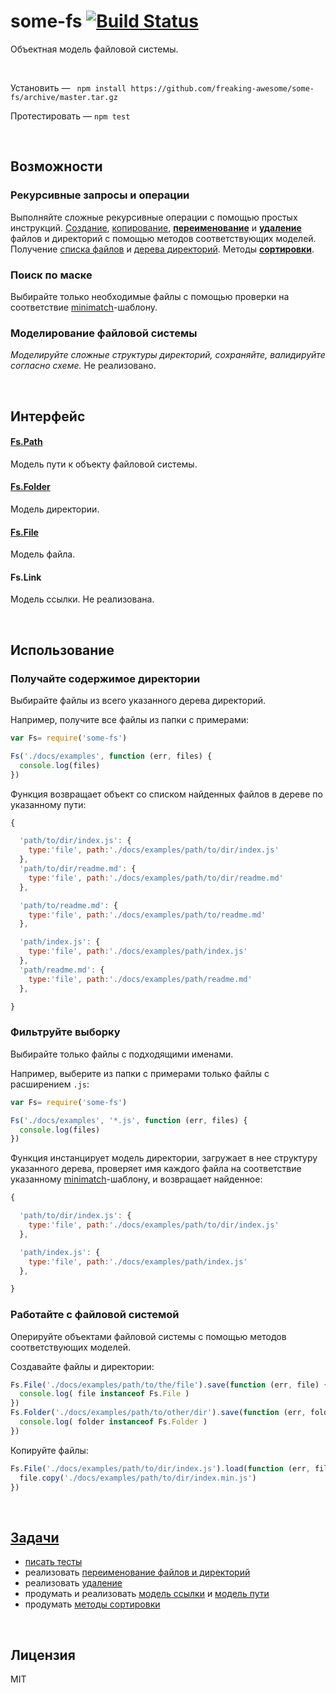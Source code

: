 # some-fs [![Build Status](https://secure.travis-ci.org/freaking-awesome/some-fs.png)](http://travis-ci.org/freaking-awesome/some-fs)
Объектная модель файловой системы.

 

Установить — ``` npm install https://github.com/freaking-awesome/some-fs/archive/master.tar.gz```

Протестировать — ``` npm test ```

 

## Возможности

### Рекурсивные запросы и операции
Выполняйте сложные рекурсивные операции с помощью простых инструкций. [Создание](), [копирование](), **[переименование](https://github.com/freaking-awesome/some-fs/issues/1)** и **[удаление](https://github.com/freaking-awesome/some-fs/issues/2)** файлов и директорий с помощью методов соответствующих моделей. Получение [списка файлов]() и [дерева директорий](). Методы **[сортировки](https://github.com/freaking-awesome/some-fs/issues/3)**.

### Поиск по маске
Выбирайте только необходимые файлы с помощью проверки на соответствие [minimatch](https://github.com/isaacs/minimatch)-шаблону.

### Моделирование файловой системы

*Моделируйте сложные структуры директорий, сохраняйте, валидируйте согласно схеме.* Не реализовано.

 

## Интерфейс
#### [Fs.Path](https://github.com/freaking-awesome/some-fs/tree/master/lib/some-fs/models/Path)
Модель пути к объекту файловой системы.

#### [Fs.Folder](https://github.com/freaking-awesome/some-fs/tree/master/lib/some-fs/models/Folder)
Модель директории.

#### [Fs.File](https://github.com/freaking-awesome/some-fs/tree/master/lib/some-fs/models/File)
Модель файла.

#### Fs.Link
Модель ссылки. Не реализована.

 

## Использование

### Получайте содержимое директории
Выбирайте файлы из всего указанного дерева директорий.

Например, получите все файлы из папки с примерами:
```javascript
var Fs= require('some-fs')

Fs('./docs/examples', function (err, files) {
  console.log(files)
})
```
Функция возвращает объект со списком найденных файлов в дереве по указанному пути:
```javascript
{

  'path/to/dir/index.js': {
    type:'file', path:'./docs/examples/path/to/dir/index.js'
  },
  'path/to/dir/readme.md': {
    type:'file', path:'./docs/examples/path/to/dir/readme.md'
  },

  'path/to/readme.md': {
    type:'file', path:'./docs/examples/path/to/readme.md'
  },

  'path/index.js': {
    type:'file', path:'./docs/examples/path/index.js'
  },
  'path/readme.md': {
    type:'file', path:'./docs/examples/path/readme.md'
  },

}
```

### Фильтруйте выборку
Выбирайте только файлы с подходящими именами.

Например, выберите из папки с примерами только файлы с расширением ```.js```:
```javascript
var Fs= require('some-fs')

Fs('./docs/examples', '*.js', function (err, files) {
  console.log(files)
})
```
Функция инстанцирует модель директории, загружает в нее структуру указанного дерева, проверяет имя каждого файла на соответствие указанному [minimatch](https://github.com/isaacs/minimatch)-шаблону, и возвращает найденное:
```javascript
{

  'path/to/dir/index.js': {
    type:'file', path:'./docs/examples/path/to/dir/index.js'
  },

  'path/index.js': {
    type:'file', path:'./docs/examples/path/index.js'
  },

}
```

### Работайте с файловой системой
Оперируйте объектами файловой системы с помощью методов соответствующих моделей.

Создавайте файлы и директории:
```javascript
Fs.File('./docs/examples/path/to/the/file').save(function (err, file) {
  console.log( file instanceof Fs.File )
})
Fs.Folder('./docs/examples/path/to/other/dir').save(function (err, folder) {
  console.log( folder instanceof Fs.Folder )
})
```
Копируйте файлы:
```javascript
Fs.File('./docs/examples/path/to/dir/index.js').load(function (err, file) {
  file.copy('./docs/examples/path/to/dir/index.min.js')
})
```

 

## [Задачи](https://github.com/freaking-awesome/some-fs/issues?labels=enhancement&state=open)
* [писать тесты](https://github.com/freaking-awesome/some-fs/issues/4)
* реализовать [переименование файлов и директорий](https://github.com/freaking-awesome/some-fs/issues/1)
* реализовать [удаление](https://github.com/freaking-awesome/some-fs/issues/2)
* продумать и реализовать [модель ссылки](https://github.com/freaking-awesome/some-fs/issues/5) и [модель пути](https://github.com/freaking-awesome/some-fs/issues/6) 
* продумать [методы сортировки](https://github.com/freaking-awesome/some-fs/issues/3)



 

## Лицензия
MIT
